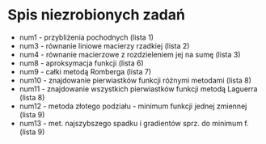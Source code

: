 # Spis niezrobionych zadań

* num1 - przybliżenia pochodnych (lista 1)
* num3 - równanie liniowe macierzy rzadkiej (lista 2)
* num4 - równanie macierzowe z rozdzieleniem jej na sumę (lista 3)
* num8 - aproksymacja funkcji (lista 6)
* num9 - całki metodą Romberga (lista 7)
* num10 - znajdowanie pierwiastków funkcji różnymi metodami (lista 8)
* num11 - znajdowanie wszystkich pierwiastków funkcji metodą Laguerra (lista 8)
* num12 - metoda złotego podziału - minimum funkcji jednej zmiennej (lista 9)
* num13 - met. najszybszego spadku i gradientów sprz. do minimum f. (lista 9)
